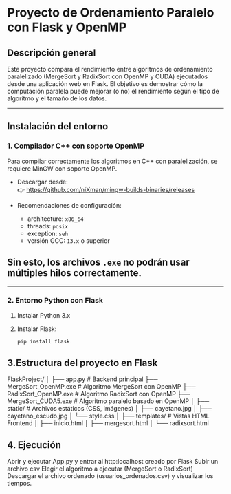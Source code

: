 #  Proyecto de Ordenamiento Paralelo con Flask y OpenMP

##  Descripción general

Este proyecto compara el rendimiento entre algoritmos de ordenamiento paralelizado (MergeSort y RadixSort con OpenMP y CUDA) ejecutados desde una aplicación web en Flask. El objetivo es demostrar cómo la computación paralela puede mejorar (o no) el rendimiento según el tipo de algoritmo y el tamaño de los datos.

---

##  Instalación del entorno

###  1. Compilador C++ con soporte OpenMP

Para compilar correctamente los algoritmos en C++ con paralelización, se requiere MinGW con soporte OpenMP.

- Descargar desde:  
  👉 https://github.com/niXman/mingw-builds-binaries/releases

- Recomendaciones de configuración:
  - architecture: `x86_64`
  - threads: `posix`
  - exception: `seh`
  - versión GCC: `13.x` o superior

## Sin esto, los  archivos `.exe` no podrán usar múltiples hilos correctamente.

---

### 2. Entorno Python con Flask

1. Instalar Python 3.x
2. Instalar Flask:

   ```bash
   pip install flask

## 3.Estructura del proyecto en Flask
FlaskProject/
│
├── app.py                        # Backend principal
├── MergeSort_OpenMP.exe          # Algoritmo MergeSort con OpenMP
├── RadixSort_OpenMP.exe         # Algoritmo RadixSort con OpenMP
├── MergeSort_CUDA5.exe          # Algoritmo paralelo basado en OpenMP
│
├── static/                      # Archivos estáticos (CSS, imágenes)
│   ├── cayetano.jpg
│   ├── cayetano_escudo.jpg
│   └── style.css
│
├── templates/                   # Vistas HTML Frontend
│   ├── inicio.html
│   ├── mergesort.html
│   └── radixsort.html


## 4. Ejecución 
 Abrir y ejecutar App.py y entrar al http:localhost creado por Flask
 Subir un archivo csv 
 Elegir el algoritmo a ejecutar (MergeSort o RadixSort)
 Descargar el archivo ordenado (usuarios_ordenados.csv) y visualizar los tiempos.
 


